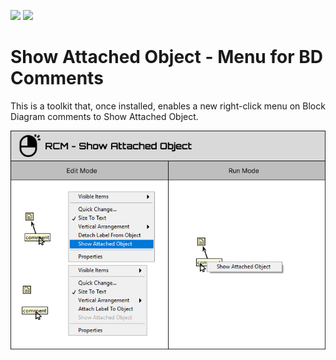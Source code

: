 <a href="https://www.vipm.io/package/lvn_show_attached_object_menu_for_bd_comments/"> <img src="https://www.vipm.io/package/lvn_show_attached_object_menu_for_bd_comments/badge.svg?metric=installs"></a> <a href="https://www.vipm.io/package/lvn_show_attached_object_menu_for_bd_comments/"><img src="https://www.vipm.io/package/lvn_show_attached_object_menu_for_bd_comments/badge.svg?metric=stars"></a>

# Show Attached Object - Menu for BD Comments
This is a toolkit that, once installed, enables a new right-click menu on Block Diagram comments to Show Attached Object.

![Usage](src/support/Usage.png)